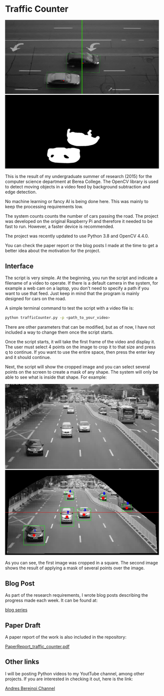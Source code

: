 # Traffic Counter

![car counting](./screenshots/177.0_screenshot.jpeg)
![car counting](./screenshots/177.0_thresh.jpeg)

This is the result of my undergraduate summer of research (2015) for the computer science department at Berea College. The OpenCV library is used to detect moving objects in a video feed by background subtraction and edge detection. 

No machine learning or fancy AI is being done here. This was mainly to keep the processing requirements low.

The system counts counts the number of cars passing the road. The project was developed on the original Raspberry Pi and therefore it needed to be fast to run. However, a faster device is recommended. 

The project was recently updated to use Python 3.8 and OpenCV 4.4.0.

You can check the paper report or the blog posts I made at the time to get a better idea about the motivation for the project.

## Interface

The script is very simple. At the beginning, you run the script and indicate a filename of a video to operate. If there is a default camera in the system, for example a web cam on a laptop, you don't need to specify a path if you want to use that feed. Just keep in mind that the program is mainly designed for cars on the road.

A simple terminal command to test the script with a video file is:

```sh
python trafficCounter.py -p <path_to_your_video> 
```

There are other parameters that can be modified, but as of now, I have not included a way to change them once the script starts. 

Once the script starts, it will take the first frame of the video and display it. The user must select 4 points on the image to crop it to that size and press q to continue. If you want to use the entire space, then press the enter key and it should continue.

Next, the script will show the cropped image and you can select several points on the screen to create a mask of any shape. The system will only be able to see what is inside that shape. For example:

![Initial cropping](./screenshots/roi_mask_1207.0.jpeg)
![after applying mask](./screenshots/screenshot_1207.0.jpeg)

As you can see, the first image was cropped in a square. The second image shows the result of applying a mask of several points over the image. 

## Blog Post

As part of the research requirements, I wrote blog posts describing the progress made each week. It can be found
at:

[blog series](https://andrescscresearch.wordpress.com/)

## Paper Draft

A paper report of the work is also included in the repository:


[PaperReport_traffic_counter.pdf](./PaperReport_traffic_counter.pdf)

## Other links
I will be posting Python videos to my YoutTube channel, among other projects. If you are interested in checking it out, here is the link:

[Andres Berejnoi Channel](https://www.youtube.com/andresberejnoi)
